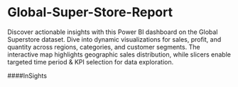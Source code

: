 # Global-Super-Store-Report


Discover actionable insights with this Power BI dashboard on the Global Superstore dataset. Dive into dynamic visualizations for sales, profit, and quantity across regions, categories, and customer segments. The interactive map highlights geographic sales distribution, while slicers enable targeted time period & KPI selection for data exploration.


####InSights

